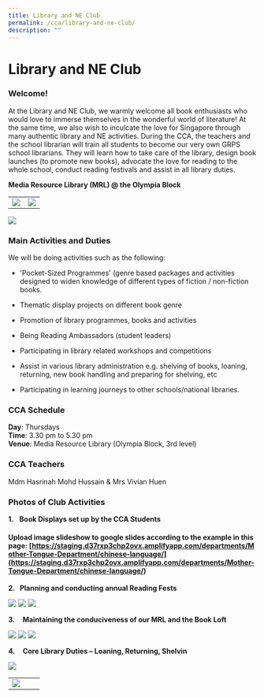 ```yaml
---
title: Library and NE Club
permalink: /cca/library-and-ne-club/
description: ""
---
```

# Library and NE Club

### Welcome!


At the Library and NE Club, we warmly welcome all book enthusiasts who would love to immerse themselves in the wonderful world of literature! At the same time, we also wish to inculcate the love for Singapore through many authentic library and NE activities. During the CCA, the teachers and the school librarian will train all students to become our very own GRPS school librarians. They will learn how to take care of the library, design book launches (to promote new books), advocate the love for reading to the whole school, conduct reading festivals and assist in all library duties. 

**Media Resource Library (MRL) @ the Olympia Block**

|   |   |
|---|---|
| ![](/images/Departments/PE,%20CCA%20and%20Aesthetics/Cca/Library%20and%20NE%20Club/mrl2.jpg)  | ![](/images/Departments/PE,%20CCA%20and%20Aesthetics/Cca/Library%20and%20NE%20Club/mrl.jpg)  |

![](/images/Departments/PE,%20CCA%20and%20Aesthetics/Cca/Library%20and%20NE%20Club/mrl3.jpg)

### Main Activities and Duties

We will be doing activities such as the following:

*   'Pocket-Sized Programmes' (genre based packages and activities designed to widen knowledge of different types of fiction / non-fiction books.
*   Thematic display projects on different book genre

*   Promotion of library programmes, books and activities

*   Being Reading Ambassadors (student leaders)

*   Participating in library related workshops and competitions

*   Assist in various library administration e.g. shelving of books, loaning, returning, new book handling and preparing for shelving, etc

*   Participating in learning journeys to other schools/national libraries.

  
  
### CCA Schedule

**Day**: Thursdays    
**Time**: 3.30 pm to 5.30 pm   
**Venue**: Media Resource Library (Olympia Block, 3rd level)  
  
### CCA Teachers

Mdm Hasrinah Mohd Hussain & Mrs Vivian Huen  

### Photos of Club Activities

**1.**   **Book Displays set up by the CCA Students**

#### Upload image slideshow to google slides according to the example in this page: [https://staging.d37rxp3chp2ovx.amplifyapp.com/departments/Mother-Tongue-Department/chinese-language/](https://staging.d37rxp3chp2ovx.amplifyapp.com/departments/Mother-Tongue-Department/chinese-language/)

**2.   Planning and conducting annual Reading Fests**

![](/images/Departments/PE,%20CCA%20and%20Aesthetics/Cca/Library%20and%20NE%20Club/mrl9.jpg)
![](/images/Departments/PE,%20CCA%20and%20Aesthetics/Cca/Library%20and%20NE%20Club/mrl9a.jpg)
![](/images/Departments/PE,%20CCA%20and%20Aesthetics/Cca/Library%20and%20NE%20Club/mrl9b.jpg)

**3.**    **Maintaining the conduciveness of our MRL and the Book Loft**

![](/images/Departments/PE,%20CCA%20and%20Aesthetics/Cca/Library%20and%20NE%20Club/mrl9c.jpg)
![](/images/Departments/PE,%20CCA%20and%20Aesthetics/Cca/Library%20and%20NE%20Club/mrl9d.jpg)
![](/images/Departments/PE,%20CCA%20and%20Aesthetics/Cca/Library%20and%20NE%20Club/mrl9e.jpg)

**4.**    **Core Library Duties – Loaning, Returning, Shelvin**

![](/images/Departments/PE,%20CCA%20and%20Aesthetics/Cca/Library%20and%20NE%20Club/mrl9g.jpg)

|   |   |   |
|---|---|---|
|![](/images/Departments/PE,%20CCA%20and%20Aesthetics/Cca/Library%20and%20NE%20Club/mrl9f.jpg)   |   |   |